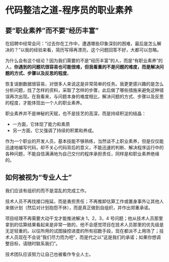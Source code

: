 # 代码整洁之道-程序员的职业素养

## 要“职业素养”而不要“经历丰富”

在招聘中经常会问：“过去你在工作中，遭遇哪些印象深刻的困难，最后是怎么解决的？”以我的经验来看，简历写得再漂亮，这个问题回答不好，大都可以忽略。

为什么会有这个结论？因为我们需要的不是“经历丰富”的人，而是“有职业素养”的人。**你遇到的问题坑很容易也可能很难，但我看重的不是问题的难度，而是解决问题的方式、步骤以及反思的程度**。

恢复误删数据很容易，对很多人来说这是非常简单的任务。我更更感兴趣的是怎么分析问题，找了怎样的资料，采取了怎样的步骤，此后做了哪些措施来避免这种错误再次出现。在我看来，与问题本身的难度相比，解决问题的方式、步骤以及反思的程度，才能体现出一个人的职业素养。

职业素养并不是神秘的天赋，也不是技艺的高深，而是持续积淀的结晶：
- 一方面，它体现了能力和素质
- 另一方面，它又强调了持续的积累和养成。

作为一个职业的开发人员，基本技能不够熟练，当然谈不上职业素养，但是仅仅能迅速地编写代码，却不关心代码背后的意义，不能迅速的判断、解决程序运行中的各种问题，不能自信满满地为自己交付的程序承担责任，同样是和职业素养绝缘的。

## 如何被视为“专业人士”

我们应该有组织的而不是混乱的完成工作。

技术人员不再找接口拖延，而是勇担责任；不再推卸估算工作或置身事外让其他人来做计划（然后对计划抱怨不休），而是真正做到自组织，并作出郑重承诺。

项目经理不再需要大动干戈才能推进解决 1，2，3，4 号问题；他从技术人员那里拿到的估算结果看起来是非常一致的，他不会感觉项目在技术人员那里的优先级是无足轻重的。以往所用的试图操控进度的所有招数手段，现在都派不上用场了；技术人员现在不会说“我们尽力而为吧”，而是代之以“这是我们的承诺；如果你想调整目标，请随时联系我们”。

技术团队应该努力让自己也被看作专业人士。